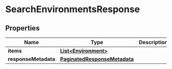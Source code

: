 

# SearchEnvironmentsResponse


## Properties

| Name | Type | Description | Notes |
|------------ | ------------- | ------------- | -------------|
|**items** | [**List&lt;Environment&gt;**](Environment.md) |  |  [optional] |
|**responseMetadata** | [**PaginatedResponseMetadata**](PaginatedResponseMetadata.md) |  |  [optional] |




